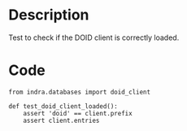 # Description
Test to check if the DOID client is correctly loaded.

# Code
```
from indra.databases import doid_client

def test_doid_client_loaded():
    assert 'doid' == client.prefix
    assert client.entries

```
